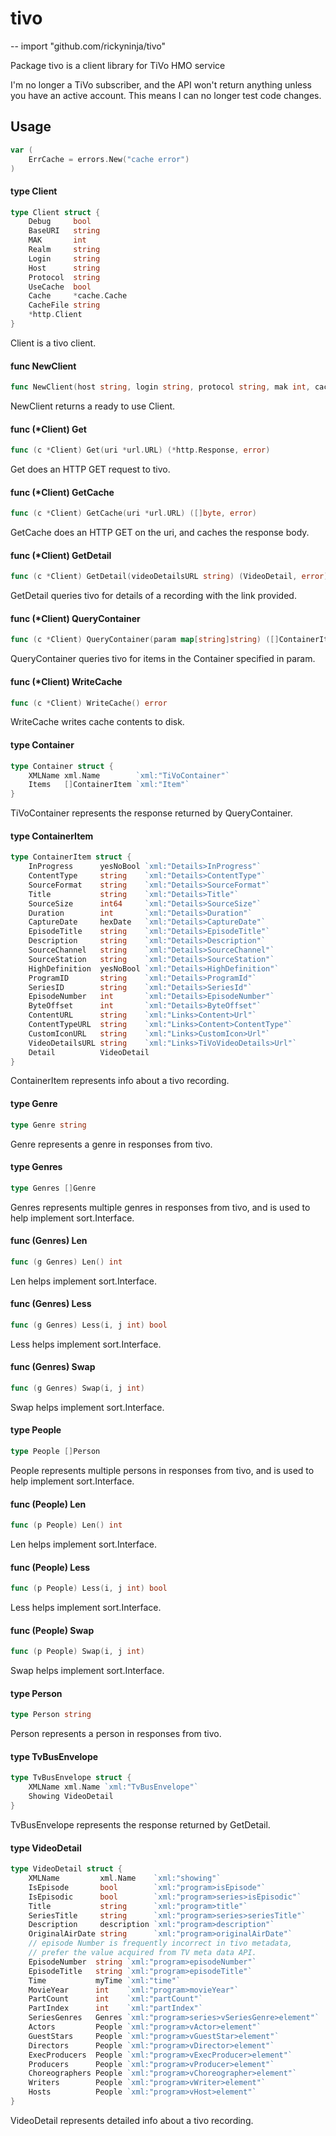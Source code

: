 # tivo
--
    import "github.com/rickyninja/tivo"

Package tivo is a client library for TiVo HMO service

I'm no longer a TiVo subscriber, and the API won't return anything unless you
have an active account. This means I can no longer test code changes.

## Usage

```go
var (
	ErrCache = errors.New("cache error")
)
```

#### type Client

```go
type Client struct {
	Debug     bool
	BaseURI   string
	MAK       int
	Realm     string
	Login     string
	Host      string
	Protocol  string
	UseCache  bool
	Cache     *cache.Cache
	CacheFile string
	*http.Client
}
```

Client is a tivo client.

#### func  NewClient

```go
func NewClient(host string, login string, protocol string, mak int, cachefile string) (*Client, error)
```
NewClient returns a ready to use Client.

#### func (*Client) Get

```go
func (c *Client) Get(uri *url.URL) (*http.Response, error)
```
Get does an HTTP GET request to tivo.

#### func (*Client) GetCache

```go
func (c *Client) GetCache(uri *url.URL) ([]byte, error)
```
GetCache does an HTTP GET on the uri, and caches the response body.

#### func (*Client) GetDetail

```go
func (c *Client) GetDetail(videoDetailsURL string) (VideoDetail, error)
```
GetDetail queries tivo for details of a recording with the link provided.

#### func (*Client) QueryContainer

```go
func (c *Client) QueryContainer(param map[string]string) ([]ContainerItem, error)
```
QueryContainer queries tivo for items in the Container specified in param.

#### func (*Client) WriteCache

```go
func (c *Client) WriteCache() error
```
WriteCache writes cache contents to disk.

#### type Container

```go
type Container struct {
	XMLName xml.Name        `xml:"TiVoContainer"`
	Items   []ContainerItem `xml:"Item"`
}
```

TiVoContainer represents the response returned by QueryContainer.

#### type ContainerItem

```go
type ContainerItem struct {
	InProgress      yesNoBool `xml:"Details>InProgress"`
	ContentType     string    `xml:"Details>ContentType"`
	SourceFormat    string    `xml:"Details>SourceFormat"`
	Title           string    `xml:"Details>Title"`
	SourceSize      int64     `xml:"Details>SourceSize"`
	Duration        int       `xml:"Details>Duration"`
	CaptureDate     hexDate   `xml:"Details>CaptureDate"`
	EpisodeTitle    string    `xml:"Details>EpisodeTitle"`
	Description     string    `xml:"Details>Description"`
	SourceChannel   string    `xml:"Details>SourceChannel"`
	SourceStation   string    `xml:"Details>SourceStation"`
	HighDefinition  yesNoBool `xml:"Details>HighDefinition"`
	ProgramID       string    `xml:"Details>ProgramId"`
	SeriesID        string    `xml:"Details>SeriesId"`
	EpisodeNumber   int       `xml:"Details>EpisodeNumber"`
	ByteOffset      int       `xml:"Details>ByteOffset"`
	ContentURL      string    `xml:"Links>Content>Url"`
	ContentTypeURL  string    `xml:"Links>Content>ContentType"`
	CustomIconURL   string    `xml:"Links>CustomIcon>Url"`
	VideoDetailsURL string    `xml:"Links>TiVoVideoDetails>Url"`
	Detail          VideoDetail
}
```

ContainerItem represents info about a tivo recording.

#### type Genre

```go
type Genre string
```

Genre represents a genre in responses from tivo.

#### type Genres

```go
type Genres []Genre
```

Genres represents multiple genres in responses from tivo, and is used to help
implement sort.Interface.

#### func (Genres) Len

```go
func (g Genres) Len() int
```
Len helps implement sort.Interface.

#### func (Genres) Less

```go
func (g Genres) Less(i, j int) bool
```
Less helps implement sort.Interface.

#### func (Genres) Swap

```go
func (g Genres) Swap(i, j int)
```
Swap helps implement sort.Interface.

#### type People

```go
type People []Person
```

People represents multiple persons in responses from tivo, and is used to help
implement sort.Interface.

#### func (People) Len

```go
func (p People) Len() int
```
Len helps implement sort.Interface.

#### func (People) Less

```go
func (p People) Less(i, j int) bool
```
Less helps implement sort.Interface.

#### func (People) Swap

```go
func (p People) Swap(i, j int)
```
Swap helps implement sort.Interface.

#### type Person

```go
type Person string
```

Person represents a person in responses from tivo.

#### type TvBusEnvelope

```go
type TvBusEnvelope struct {
	XMLName xml.Name `xml:"TvBusEnvelope"`
	Showing VideoDetail
}
```

TvBusEnvelope represents the response returned by GetDetail.

#### type VideoDetail

```go
type VideoDetail struct {
	XMLName         xml.Name    `xml:"showing"`
	IsEpisode       bool        `xml:"program>isEpisode"`
	IsEpisodic      bool        `xml:"program>series>isEpisodic"`
	Title           string      `xml:"program>title"`
	SeriesTitle     string      `xml:"program>series>seriesTitle"`
	Description     description `xml:"program>description"`
	OriginalAirDate string      `xml:"program>originalAirDate"`
	// episode Number is frequently incorrect in tivo metadata,
	// prefer the value acquired from TV meta data API.
	EpisodeNumber  string `xml:"program>episodeNumber"`
	EpisodeTitle   string `xml:"program>episodeTitle"`
	Time           myTime `xml:"time"`
	MovieYear      int    `xml:"program>movieYear"`
	PartCount      int    `xml:"partCount"`
	PartIndex      int    `xml:"partIndex"`
	SeriesGenres   Genres `xml:"program>series>vSeriesGenre>element"`
	Actors         People `xml:"program>vActor>element"`
	GuestStars     People `xml:"program>vGuestStar>element"`
	Directors      People `xml:"program>vDirector>element"`
	ExecProducers  People `xml:"program>vExecProducer>element"`
	Producers      People `xml:"program>vProducer>element"`
	Choreographers People `xml:"program>vChoreographer>element"`
	Writers        People `xml:"program>vWriter>element"`
	Hosts          People `xml:"program>vHost>element"`
}
```

VideoDetail represents detailed info about a tivo recording.
